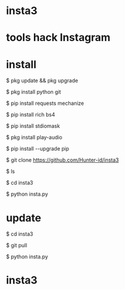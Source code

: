 # insta3
# tools hack Instagram 

# install

$ pkg update && pkg upgrade

$ pkg install python git

$ pip install requests mechanize

$ pip install rich bs4

$ pip install stdiomask

$ pkg install play-audio

$ pip install --upgrade pip

$ git clone https://github.com/Hunter-id/insta3

$ ls

$ cd insta3

$ python insta.py

# update

$ cd insta3

$ git pull

$ python insta.py
# insta3
